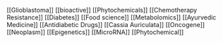 [[Glioblastoma]]
[[bioactive]]
[[Phytochemicals]]
[[Chemotherapy Resistance]]
[[Diabetes]]
[[Food science]]
[[Metabolomics]]
[[Ayurvedic Medicine]]
[[Antidiabetic Drugs]]
[[Cassia Auriculata]]
[[Oncogene]]
[[Neoplasm]]
[[Epigenetics]]
[[MicroRNA]]
[[Phytochemical]]

